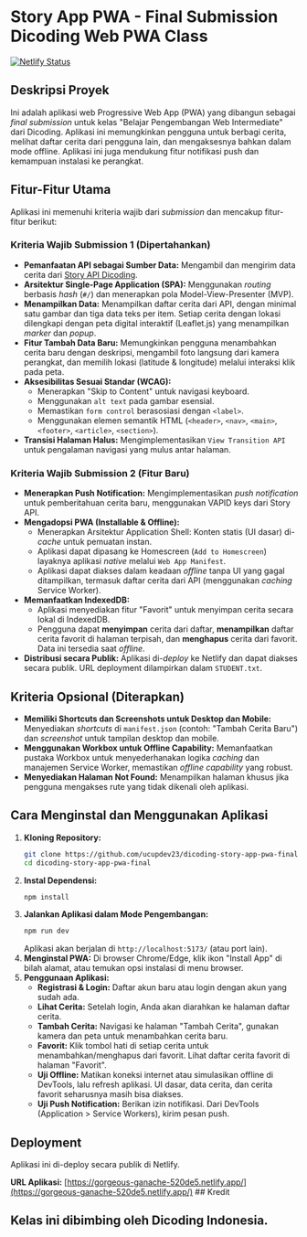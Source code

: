 # Story App PWA - Final Submission Dicoding Web PWA Class

[![Netlify Status](https://api.netlify.com/api/v1/badges/b86cc203-bee2-49a9-b8c9-34c715b0b15b/deploy-status)](https://app.netlify.com/projects/gorgeous-ganache-520de5/deploys)

## Deskripsi Proyek

Ini adalah aplikasi web Progressive Web App (PWA) yang dibangun sebagai _final submission_ untuk kelas "Belajar Pengembangan Web Intermediate" dari Dicoding. Aplikasi ini memungkinkan pengguna untuk berbagi cerita, melihat daftar cerita dari pengguna lain, dan mengaksesnya bahkan dalam mode offline. Aplikasi ini juga mendukung fitur notifikasi push dan kemampuan instalasi ke perangkat.

## Fitur-Fitur Utama

Aplikasi ini memenuhi kriteria wajib dari _submission_ dan mencakup fitur-fitur berikut:

### Kriteria Wajib Submission 1 (Dipertahankan)

- **Pemanfaatan API sebagai Sumber Data:** Mengambil dan mengirim data cerita dari [Story API Dicoding](https://story-api.dicoding.dev/v1/).
- **Arsitektur Single-Page Application (SPA):** Menggunakan _routing_ berbasis _hash_ (`#/`) dan menerapkan pola Model-View-Presenter (MVP).
- **Menampilkan Data:** Menampilkan daftar cerita dari API, dengan minimal satu gambar dan tiga data teks per item. Setiap cerita dengan lokasi dilengkapi dengan peta digital interaktif (Leaflet.js) yang menampilkan _marker_ dan _popup_.
- **Fitur Tambah Data Baru:** Memungkinkan pengguna menambahkan cerita baru dengan deskripsi, mengambil foto langsung dari kamera perangkat, dan memilih lokasi (latitude & longitude) melalui interaksi klik pada peta.
- **Aksesibilitas Sesuai Standar (WCAG):**
  - Menerapkan "Skip to Content" untuk navigasi keyboard.
  - Menggunakan `alt text` pada gambar esensial.
  - Memastikan `form control` berasosiasi dengan `<label>`.
  - Menggunakan elemen semantik HTML (`<header>`, `<nav>`, `<main>`, `<footer>`, `<article>`, `<section>`).
- **Transisi Halaman Halus:** Mengimplementasikan `View Transition API` untuk pengalaman navigasi yang mulus antar halaman.

### Kriteria Wajib Submission 2 (Fitur Baru)

- **Menerapkan Push Notification:** Mengimplementasikan _push notification_ untuk pemberitahuan cerita baru, menggunakan VAPID keys dari Story API.
- **Mengadopsi PWA (Installable & Offline):**
  - Menerapkan Arsitektur Application Shell: Konten statis (UI dasar) di-_cache_ untuk pemuatan instan.
  - Aplikasi dapat dipasang ke Homescreen (`Add to Homescreen`) layaknya aplikasi _native_ melalui `Web App Manifest`.
  - Aplikasi dapat diakses dalam keadaan _offline_ tanpa UI yang gagal ditampilkan, termasuk daftar cerita dari API (menggunakan _caching_ Service Worker).
- **Memanfaatkan IndexedDB:**
  - Aplikasi menyediakan fitur "Favorit" untuk menyimpan cerita secara lokal di IndexedDB.
  - Pengguna dapat **menyimpan** cerita dari daftar, **menampilkan** daftar cerita favorit di halaman terpisah, dan **menghapus** cerita dari favorit. Data ini tersedia saat _offline_.
- **Distribusi secara Publik:** Aplikasi di-_deploy_ ke Netlify dan dapat diakses secara publik. URL deployment dilampirkan dalam `STUDENT.txt`.

## Kriteria Opsional (Diterapkan)

- **Memiliki Shortcuts dan Screenshots untuk Desktop dan Mobile:** Menyediakan _shortcuts_ di `manifest.json` (contoh: "Tambah Cerita Baru") dan _screenshot_ untuk tampilan desktop dan mobile.
- **Menggunakan Workbox untuk Offline Capability:** Memanfaatkan pustaka Workbox untuk menyederhanakan logika _caching_ dan manajemen Service Worker, memastikan _offline capability_ yang robust.
- **Menyediakan Halaman Not Found:** Menampilkan halaman khusus jika pengguna mengakses rute yang tidak dikenali oleh aplikasi.

## Cara Menginstal dan Menggunakan Aplikasi

1.  **Kloning Repository:**
    ```bash
    git clone https://github.com/ucupdev23/dicoding-story-app-pwa-final.git
    cd dicoding-story-app-pwa-final
    ```
2.  **Instal Dependensi:**
    ```bash
    npm install
    ```
3.  **Jalankan Aplikasi dalam Mode Pengembangan:**
    ```bash
    npm run dev
    ```
    Aplikasi akan berjalan di `http://localhost:5173/` (atau port lain).
4.  **Menginstal PWA:** Di browser Chrome/Edge, klik ikon "Install App" di bilah alamat, atau temukan opsi instalasi di menu browser.
5.  **Penggunaan Aplikasi:**
    - **Registrasi & Login:** Daftar akun baru atau login dengan akun yang sudah ada.
    - **Lihat Cerita:** Setelah login, Anda akan diarahkan ke halaman daftar cerita.
    - **Tambah Cerita:** Navigasi ke halaman "Tambah Cerita", gunakan kamera dan peta untuk menambahkan cerita baru.
    - **Favorit:** Klik tombol hati di setiap cerita untuk menambahkan/menghapus dari favorit. Lihat daftar cerita favorit di halaman "Favorit".
    - **Uji Offline:** Matikan koneksi internet atau simulasikan offline di DevTools, lalu refresh aplikasi. UI dasar, data cerita, dan cerita favorit seharusnya masih bisa diakses.
    - **Uji Push Notification:** Berikan izin notifikasi. Dari DevTools (Application > Service Workers), kirim pesan push.

## Deployment

Aplikasi ini di-deploy secara publik di Netlify.

**URL Aplikasi:** [https://gorgeous-ganache-520de5.netlify.app/](https://gorgeous-ganache-520de5.netlify.app/) ## Kredit

## Kelas ini dibimbing oleh Dicoding Indonesia.
